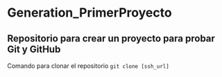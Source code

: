 # Generation_PrimerProyecto
## Repositorio para crear un proyecto para probar Git y GitHub

Comando para clonar el repositorio
`git clone [ssh_url]`